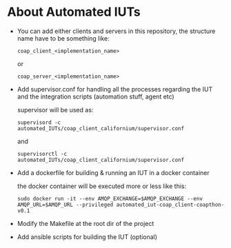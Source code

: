 # About Automated IUTs

- You can add either clients and servers in this repository,
the structure name have to be something like:

    ```coap_client_<implementation_name>```

    or

    ```coap_server_<implementation_name>```

- Add supervisor.conf for handling all the
processes regarding the IUT and the integration scripts
(automation stuff, agent etc)


    supervisor will be used as:

    ```supervisord -c automated_IUTs/coap_client_californium/supervisor.conf```

    and

    ```supervisorctl -c automated_IUTs/coap_client_californium/supervisor.conf```


- Add a dockerfile for building & running an IUT in a docker container

    the docker container will be executed more or less like this:

    ```sudo docker run -it --env AMQP_EXCHANGE=$AMQP_EXCHANGE --env AMQP_URL=$AMQP_URL --privileged automated_iut-coap_client-coapthon-v0.1```


- Modify the Makefile at the root dir of the project


- Add ansible scripts for building the IUT (optional)




